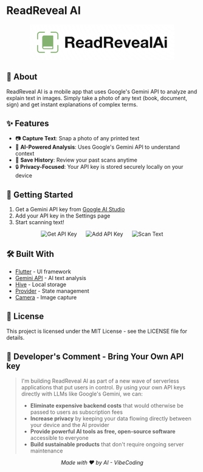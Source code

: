 # ReadReveal AI

<p align="center">
  <img src="assets/images/full_RRA.png" alt="ReadReveal AI Logo" width="380">
</p>

## 📖 About

ReadReveal AI is a mobile app that uses Google's Gemini API to analyze and explain text in images. Simply take a photo of any text (book, document, sign) and get instant explanations of complex terms.

## ✨ Features

- 📷 **Capture Text**: Snap a photo of any printed text
- 🧠 **AI-Powered Analysis**: Uses Google's Gemini API to understand context
- 💾 **Save History**: Review your past scans anytime
- 🔒 **Privacy-Focused**: Your API key is stored securely locally on your device

## 🔧 Getting Started

1. Get a Gemini API key from [Google AI Studio](https://ai.google.dev/)
2. Add your API key in the Settings page
3. Start scanning text!

<p align="center">
  <img src="https://github.com/user-attachments/assets/176c2327-a070-441a-8fe5-b5596d0b3aa3" alt="Get API Key" width="30%" style="margin-right: 10px;">
  <img src="https://github.com/user-attachments/assets/7cee348b-142a-4a51-b320-40f2f8399f4b" alt="Add API Key" width="30%" style="margin: 0 10px;">
  <img src="https://github.com/user-attachments/assets/6beb5a21-9610-448c-809d-434e37d21bb1" alt="Scan Text" width="30%" style="margin-left: 10px;">
</p>

## 🛠️ Built With

- [Flutter](https://flutter.dev/) - UI framework
- [Gemini API](https://ai.google.dev/) - AI text analysis
- [Hive](https://docs.hivedb.dev/) - Local storage
- [Provider](https://pub.dev/packages/provider) - State management
- [Camera](https://pub.dev/packages/camera) - Image capture

## 📄 License

This project is licensed under the MIT License - see the LICENSE file for details.

## 💭 Developer's Comment - Bring Your Own API key

> I'm building ReadReveal AI as part of a new wave of serverless applications that put users in control. By using your own API keys directly with LLMs like Google's Gemini, we can:
> 
> - **Eliminate expensive backend costs** that would otherwise be passed to users as subscription fees
> - **Increase privacy** by keeping your data flowing directly between your device and the AI provider
> - **Provide powerful AI tools as free, open-source software** accessible to everyone
> - **Build sustainable products** that don't require ongoing server maintenance

<p align="center">
  <em>Made with ❤️ by AI - VibeCoding</em>
</p>
